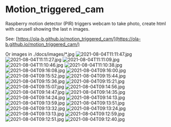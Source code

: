 # Motion_triggered_cam
Raspberry motion detector (PIR) triggers webcam to take photo, create html with carusell showing the last n images.

See: [https://ola-b.github.io/motion_triggered_cam/](https://ola-b.github.io/motion_triggered_cam/)


Or images in ./docs/images/*.jpg
![2021-08-04T11:11:47.jpg](https://github.com/Ola-B/motion_triggered_cam/blob/main/docs/images/2021-08-04T11:11:47.jpg "2021-08-04T11:11:47.jpg")
![2021-08-04T11:11:27.jpg](https://github.com/Ola-B/motion_triggered_cam/blob/main/docs/images/2021-08-04T11:11:27.jpg "2021-08-04T11:11:27.jpg")
![2021-08-04T11:11:09.jpg](https://github.com/Ola-B/motion_triggered_cam/blob/main/docs/images/2021-08-04T11:11:09.jpg "2021-08-04T11:11:09.jpg")
![2021-08-04T11:10:46.jpg](https://github.com/Ola-B/motion_triggered_cam/blob/main/docs/images/2021-08-04T11:10:46.jpg "2021-08-04T11:10:46.jpg")
![2021-08-04T11:10:38.jpg](https://github.com/Ola-B/motion_triggered_cam/blob/main/docs/images/2021-08-04T11:10:38.jpg "2021-08-04T11:10:38.jpg")
![2021-08-04T09:16:08.jpg](https://github.com/Ola-B/motion_triggered_cam/blob/main/docs/images/2021-08-04T09:16:08.jpg "2021-08-04T09:16:08.jpg")
![2021-08-04T09:16:00.jpg](https://github.com/Ola-B/motion_triggered_cam/blob/main/docs/images/2021-08-04T09:16:00.jpg "2021-08-04T09:16:00.jpg")
![2021-08-04T09:15:52.jpg](https://github.com/Ola-B/motion_triggered_cam/blob/main/docs/images/2021-08-04T09:15:52.jpg "2021-08-04T09:15:52.jpg")
![2021-08-04T09:15:44.jpg](https://github.com/Ola-B/motion_triggered_cam/blob/main/docs/images/2021-08-04T09:15:44.jpg "2021-08-04T09:15:44.jpg")
![2021-08-04T09:15:36.jpg](https://github.com/Ola-B/motion_triggered_cam/blob/main/docs/images/2021-08-04T09:15:36.jpg "2021-08-04T09:15:36.jpg")
![2021-08-04T09:15:21.jpg](https://github.com/Ola-B/motion_triggered_cam/blob/main/docs/images/2021-08-04T09:15:21.jpg "2021-08-04T09:15:21.jpg")
![2021-08-04T09:15:07.jpg](https://github.com/Ola-B/motion_triggered_cam/blob/main/docs/images/2021-08-04T09:15:07.jpg "2021-08-04T09:15:07.jpg")
![2021-08-04T09:14:56.jpg](https://github.com/Ola-B/motion_triggered_cam/blob/main/docs/images/2021-08-04T09:14:56.jpg "2021-08-04T09:14:56.jpg")
![2021-08-04T09:14:47.jpg](https://github.com/Ola-B/motion_triggered_cam/blob/main/docs/images/2021-08-04T09:14:47.jpg "2021-08-04T09:14:47.jpg")
![2021-08-04T09:14:35.jpg](https://github.com/Ola-B/motion_triggered_cam/blob/main/docs/images/2021-08-04T09:14:35.jpg "2021-08-04T09:14:35.jpg")
![2021-08-04T09:14:24.jpg](https://github.com/Ola-B/motion_triggered_cam/blob/main/docs/images/2021-08-04T09:14:24.jpg "2021-08-04T09:14:24.jpg")
![2021-08-04T09:14:13.jpg](https://github.com/Ola-B/motion_triggered_cam/blob/main/docs/images/2021-08-04T09:14:13.jpg "2021-08-04T09:14:13.jpg")
![2021-08-04T09:13:59.jpg](https://github.com/Ola-B/motion_triggered_cam/blob/main/docs/images/2021-08-04T09:13:59.jpg "2021-08-04T09:13:59.jpg")
![2021-08-04T09:13:51.jpg](https://github.com/Ola-B/motion_triggered_cam/blob/main/docs/images/2021-08-04T09:13:51.jpg "2021-08-04T09:13:51.jpg")
![2021-08-04T09:13:32.jpg](https://github.com/Ola-B/motion_triggered_cam/blob/main/docs/images/2021-08-04T09:13:32.jpg "2021-08-04T09:13:32.jpg")
![2021-08-04T09:13:24.jpg](https://github.com/Ola-B/motion_triggered_cam/blob/main/docs/images/2021-08-04T09:13:24.jpg "2021-08-04T09:13:24.jpg")
![2021-08-04T09:13:13.jpg](https://github.com/Ola-B/motion_triggered_cam/blob/main/docs/images/2021-08-04T09:13:13.jpg "2021-08-04T09:13:13.jpg")
![2021-08-04T09:12:59.jpg](https://github.com/Ola-B/motion_triggered_cam/blob/main/docs/images/2021-08-04T09:12:59.jpg "2021-08-04T09:12:59.jpg")
![2021-08-04T09:12:51.jpg](https://github.com/Ola-B/motion_triggered_cam/blob/main/docs/images/2021-08-04T09:12:51.jpg "2021-08-04T09:12:51.jpg")
![2021-08-04T09:12:40.jpg](https://github.com/Ola-B/motion_triggered_cam/blob/main/docs/images/2021-08-04T09:12:40.jpg "2021-08-04T09:12:40.jpg")
